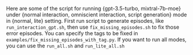 Here are some of the script for running {gpt-3.5-turbo, mixtral-7b-moe} under {normal interaction, omniscient interaction, script generation} mode in {normal, lite} setting.
First run script to generate episodes, like `run_interaction_gpt.sh`, then use `fix_missing_episodes.sh` to fix those error episodes.
You can specify the tags to be fixed in `examples/fix_missing_episodes_with_tag.py`.
If you want to run all modes, you can use the `run_all.sh` and `run_lite_all.sh`
